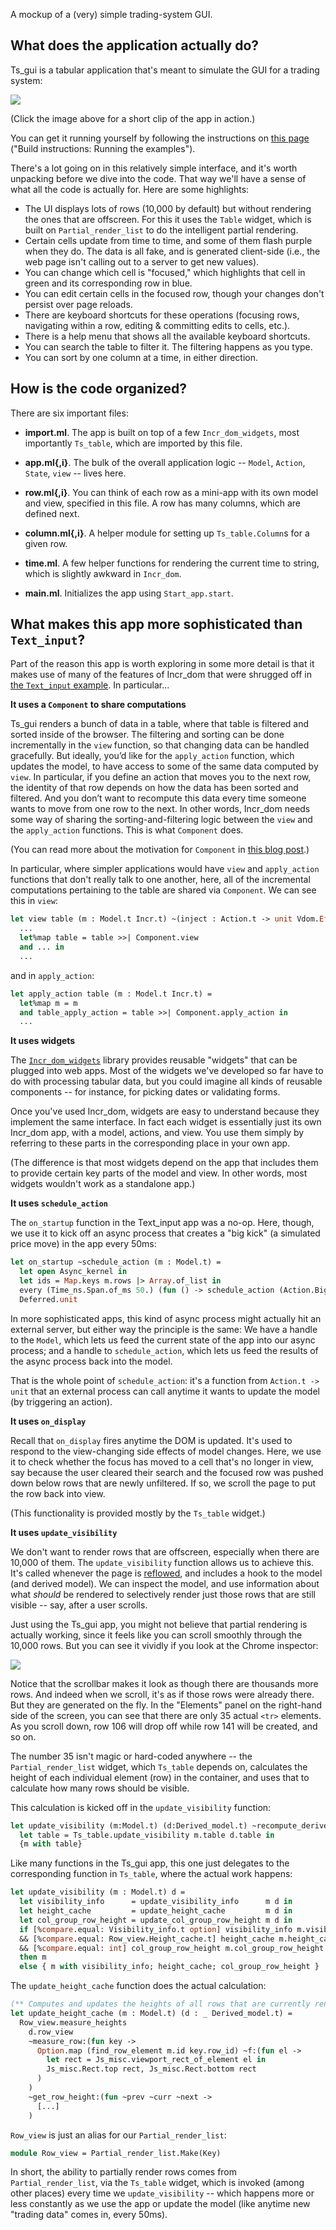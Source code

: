 A mockup of a (very) simple trading-system GUI.

## What does the application actually do?

Ts\_gui is a tabular application that's meant to simulate the GUI for
a trading system:

[![](./ts_gui_behavior.png)](https://user-images.githubusercontent.com/21294/50786676-2fe38880-1282-11e9-859d-7f2c596473c2.gif)

(Click the image above for a short clip of the app in action.)

You can get it running yourself by following the instructions on [this
page](../README.org) ("Build instructions: Running the examples").

There's a lot going on in this relatively simple interface, and it's
worth unpacking before we dive into the code. That way we'll have a
sense of what all the code is actually for. Here are some highlights:

- The UI displays lots of rows (10,000 by default) but without rendering the
  ones that are offscreen. For this it uses the `Table` widget, which
  is built on `Partial_render_list` to do the intelligent partial rendering.
- Certain cells update from time to time, and some of them flash
  purple when they do. The data is all fake, and is generated
  client-side (i.e., the web page isn't calling out to a server to get
  new values).
- You can change which cell is "focused," which highlights that cell in green
  and its corresponding row in blue.
- You can edit certain cells in the focused row, though your changes
  don't persist over page reloads.
- There are keyboard shortcuts for these operations (focusing rows,
  navigating within a row, editing & committing edits to cells, etc.).
- There is a help menu that shows all the available keyboard shortcuts.
- You can search the table to filter it. The filtering happens as you type.
- You can sort by one column at a time, in either direction.

## How is the code organized?

There are six important files:

- **import.ml**. The app is built on top of a few `Incr_dom_widgets`,
  most importantly `Ts_table`, which are imported by this file.

- **app.ml{,i}**. The bulk of the overall application logic --
  `Model`, `Action`, `State`, `view` -- lives here.

- **row.ml{,i}**. You can think of each row as a mini-app with its own
  model and view, specified in this file. A row has many columns,
  which are defined next.

- **column.ml{,i}**. A helper module for setting up `Ts_table.Column`s
  for a given row.

- **time.ml**. A few helper functions for rendering the current time
  to string, which is slightly awkward in `Incr_dom`.

- **main.ml**. Initializes the app using `Start_app.start`.

## What makes this app more sophisticated than `Text_input`?

Part of the reason this app is worth exploring in some more detail is
that it makes use of many of the features of Incr\_dom that were
shrugged off in [the `Text_input` example](../text_input/README.md). In particular...

**It uses a `Component` to share computations**

Ts\_gui renders a bunch of data in a table, where that table is
filtered and sorted inside of the browser. The filtering and sorting
can be done incrementally in the `view` function, so that changing
data can be handled gracefully. But ideally, you’d like for the
`apply_action` function, which updates the model, to have access to
some of the same data computed by `view`. In particular, if you define
an action that moves you to the next row, the identity of that row
depends on how the data has been sorted and filtered. And you don’t
want to recompute this data every time someone wants to move from one
row to the next. In other words, Incr\_dom needs some way of sharing
the sorting-and-filtering logic between the `view` and the
`apply_action` functions. This is what `Component` does.

(You can read more about the motivation for `Component` in [this blog
post](https://blog.janestreet.com/what-the-interns-have-wrought-2018/).)

In particular, where simpler applications would have `view` and
`apply_action` functions that don't really talk to one another, here,
all of the incremental computations pertaining to the table are shared
via `Component`. We can see this in `view`:

```ocaml
let view table (m : Model.t Incr.t) ~(inject : Action.t -> unit Vdom.Effect.t) =
  ...
  let%map table = table >>| Component.view
  and ... in
  ...
```

and in `apply_action`:

```ocaml
let apply_action table (m : Model.t Incr.t) =
  let%map m = m
  and table_apply_action = table >>| Component.apply_action in
  ...
```

**It uses widgets**

The [`Incr_dom_widgets`](https://github.com/janestreet/incr_dom_widgets) library
provides reusable "widgets" that can be plugged into web apps. Most of
the widgets we've developed so far have to do with processing tabular
data, but you could imagine all kinds of reusable components -- for
instance, for picking dates or validating forms.

Once you've used Incr\_dom, widgets are easy to understand because
they implement the same interface. In fact each widget is essentially
just its own Incr\_dom app, with a model, actions, and view. You use
them simply by referring to these parts in the corresponding place in
your own app.

(The difference is that most widgets depend on the app that includes
them to provide certain key parts of the model and view. In other
words, most widgets wouldn't work as a standalone app.)

**It uses `schedule_action`**

The `on_startup` function in the Text\_input app was a no-op. Here,
though, we use it to kick off an async process that creates a "big
kick" (a simulated price move) in the app every 50ms:

```ocaml
let on_startup ~schedule_action (m : Model.t) =
  let open Async_kernel in
  let ids = Map.keys m.rows |> Array.of_list in
  every (Time_ns.Span.of_ms 50.) (fun () -> schedule_action (Action.Big_kick ids));
  Deferred.unit
```

In more sophisticated apps, this kind of async process might actually
hit an external server, but either way the principle is the same: We
have a handle to the `Model`, which lets us feed the current state of
the app into our async process; and a handle to `schedule_action`,
which lets us feed the results of the async process back into the
model.

That is the whole point of `schedule_action`: it's a function from
`Action.t -> unit` that an external process can call anytime it wants
to update the model (by triggering an action).

**It uses `on_display`**

Recall that `on_display` fires anytime the DOM is updated. It's used
to respond to the view-changing side effects of model changes. Here,
we use it to check whether the focus has moved to a cell that's no
longer in view, say because the user cleared their search and the
focused row was pushed down below rows that are newly unfiltered. If
so, we scroll the page to put the row back into view.

(This functionality is provided mostly by the `Ts_table` widget.)

**It uses `update_visibility`**

We don't want to render rows that are offscreen, especially when there
are 10,000 of them. The `update_visibility` function allows us to
achieve this. It's called whenever the page is
[reflowed](https://developers.google.com/speed/docs/insights/browser-reflow),
and includes a hook to the model (and derived model). We can inspect
the model, and use information about what *should* be rendered to
selectively render just those rows that are still visible -- say,
after a user scrolls.

Just using the Ts\_gui app, you might not believe that partial
rendering is actually working, since it feels like you can scroll
smoothly through the 10,000 rows. But you can see it vividly if you
look at the Chrome inspector:

![](./01-07-2019_16-25-25.png)

Notice that the scrollbar makes it look as though there are thousands
more rows. And indeed when we scroll, it's as if those rows were
already there. But they are generated on the fly. In the "Elements"
panel on the right-hand side of the screen, you can see that there are
only 35 actual `<tr>` elements. As you scroll down, row 106 will drop
off while row 141 will be created, and so on.

The number 35 isn't magic or hard-coded anywhere -- the
`Partial_render_list` widget, which `Ts_table` depends on, calculates
the height of each individual element (row) in the container, and uses
that to calculate how many rows should be visible.

This calculation is kicked off in the `update_visibility` function:

```ocaml
let update_visibility (m:Model.t) (d:Derived_model.t) ~recompute_derived:_ =
  let table = Ts_table.update_visibility m.table d.table in
  {m with table}
```

Like many functions in the Ts\_gui app, this one just delegates to the
corresponding function in `Ts_table`, where the actual work happens:

```ocaml
let update_visibility (m : Model.t) d =
  let visibility_info      = update_visibility_info      m d in
  let height_cache         = update_height_cache         m d in
  let col_group_row_height = update_col_group_row_height m d in
  if [%compare.equal: Visibility_info.t option] visibility_info m.visibility_info
  && [%compare.equal: Row_view.Height_cache.t] height_cache m.height_cache
  && [%compare.equal: int] col_group_row_height m.col_group_row_height
  then m
  else { m with visibility_info; height_cache; col_group_row_height }
```

The `update_height_cache` function does the actual calculation:

```ocaml
(** Computes and updates the heights of all rows that are currently rendered *)
let update_height_cache (m : Model.t) (d : _ Derived_model.t) =
  Row_view.measure_heights
    d.row_view
    ~measure_row:(fun key ->
      Option.map (find_row_element m.id key.row_id) ~f:(fun el ->
        let rect = Js_misc.viewport_rect_of_element el in
        Js_misc.Rect.top rect, Js_misc.Rect.bottom rect
      )
    )
    ~get_row_height:(fun ~prev ~curr ~next ->
      [...]
    )
```

`Row_view` is just an alias for our `Partial_render_list`:

```ocaml
module Row_view = Partial_render_list.Make(Key)
```

In short, the ability to partially render rows comes from
`Partial_render_list`, via the `Ts_table` widget, which is invoked
(among other places) every time we `update_visibility` -- which
happens more or less constantly as we use the app or update the model
(like anytime new "trading data" comes in, every 50ms).
